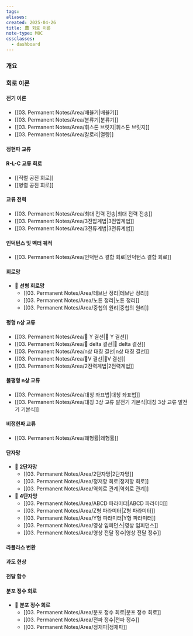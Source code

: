 ```yaml
---
tags:
aliases: 
created: 2025-04-26
title: 🏛️ 회로 이론
note-type: MOC
cssclasses:
  - dashboard
---
```


### 개요

### 회로 이론

#### 전기 이론
- [[03. Permanent Notes/Area/배율기|배율기]]
- [[03. Permanent Notes/Area/분류기|분류기]]
- [[03. Permanent Notes/Area/휘스톤 브릿지|휘스톤 브릿지]]
- [[03. Permanent Notes/Area/칼로리|열량]]

#### 정현파 교류


#### R-L-C 교류 회로

- [[직렬 공진 회로]]
- [[병렬 공진 회로]]

#### 교류 전력

- [[03. Permanent Notes/Area/최대 전력 전송|최대 전력 전송]]
- [[03. Permanent Notes/Area/3전압계법|3전압계법]]
- [[03. Permanent Notes/Area/3전류계법|3전류계법]]

#### 인덕턴스 및 벡터 궤적
- [[03. Permanent Notes/Area/인덕턴스 결합 회로|인덕턴스 결합 회로]]
	

#### 회로망
- 📖 **선형 회로망**
	- [[03. Permanent Notes/Area/테브난 정리|테브난 정리]]
	- [[03. Permanent Notes/Area/노튼 정리|노튼 정리]]
	- [[03. Permanent Notes/Area/중첩의 원리|중첩의 원리]]
	
	

#### 평형 n상 교류

- [[03. Permanent Notes/Area/📝 Y 결선|📝 Y 결선]]
- [[03. Permanent Notes/Area/📝 delta 결선|📝 delta 결선]]
- [[03. Permanent Notes/Area/n상 대칭 결선|n상 대칭 결선]]
- [[03. Permanent Notes/Area/📝V 결선|📝V 결선]]
- [[03. Permanent Notes/Area/2전력계법|2전력계법]]


#### 불평형 n상 교류

- [[03. Permanent Notes/Area/대칭 좌표법|대칭 좌표법]]
- [[03. Permanent Notes/Area/대칭 3상 교류 발전기 기본식|대칭 3상 교류 발전기 기본식]]


#### 비정현파 교류
- [[03. Permanent Notes/Area/왜형률|왜형률]]

#### 단자망
- 📖 **2단자망**
	- [[03. Permanent Notes/Area/2단자망|2단자망]]
	- [[03. Permanent Notes/Area/정저항 회로|정저항 회로]]
	- [[03. Permanent Notes/Area/역회로 관계|역회로 관계]]
- 📖 **4단자망**
	- [[03. Permanent Notes/Area/ABCD 파라미터|ABCD 파라미터]]
	- [[03. Permanent Notes/Area/Z형 파라미터|Z형 파라미터]]
	- [[03. Permanent Notes/Area/Y형 파라미터|Y형 파라미터]]
	- [[03. Permanent Notes/Area/영상 임피던스|영상 임피던스]]
	- [[03. Permanent Notes/Area/영상 전달 정수|영상 전달 정수]]


#### 라플라스 변환

#### 과도 현상

#### 전달 함수

#### 분포 정수 회로
- 📖 **분포 정수 회로**
	- [[03. Permanent Notes/Area/분포 정수 회로|분포 정수 회로]]
	- [[03. Permanent Notes/Area/전파 정수|전파 정수]]
	- [[03. Permanent Notes/Area/정재파|정재파]]